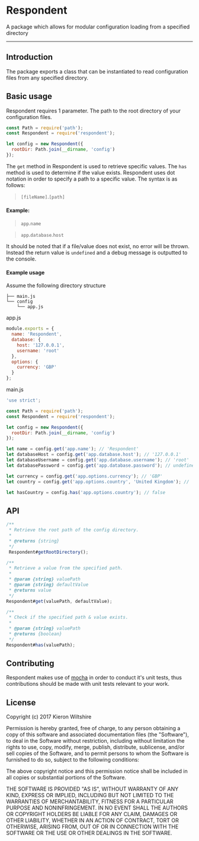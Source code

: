 # Respondent

A package which allows for modular configuration loading from a specified directory

---

## Introduction

The package exports a class that can be instantiated to read configuration files from any specified directory.

## Basic usage

Respondent requires 1 parameter. The path to the root directory of your configuration files.

```JavaScript
const Path = require('path');
const Respondent = require('respondent');

let config = new Respondent({
  rootDir: Path.join(__dirname, 'config')
});
```

The `get` method in Respondent is used to retrieve specific values. The `has` method is used to determine if the value exists. Respondent uses dot notation in order to specify a path to a specific value. The syntax is as follows:

> `[fileName]`.`[path]`

#### Example:

> `app`.`name`

> `app`.`database`.`host`

It should be noted that if a file/value does not exist, no error will be thrown. Instead the return value is `undefined` and a debug message is outputted to the console.

#### Example usage

Assume the following directory structure
```
├── main.js
└── config
    └── app.js
```

app.js
```JavaScript
module.exports = {
  name: 'Respondent',
  database: {
    host: '127.0.0.1',
    username: 'root'
  },
  options: {
    currency: 'GBP'
  }
};
```

main.js
```JavaScript
'use strict';

const Path = require('path');
const Respondent = require('respondent');

let config = new Respondent({
  rootDir: Path.join(__dirname, 'config')
});

let name = config.get('app.name'); // 'Respondent'
let databaseHost = config.get('app.database.host'); // '127.0.0.1'
let databaseUsername = config.get('app.database.username'); // 'root'
let databasePassword = config.get('app.database.password'); // undefined

let currency = config.get('app.options.currency'); // 'GBP'
let country = config.get('app.options.country', 'United Kingdom'); // 'United Kingdom'

let hasCountry = config.has('app.options.country'); // false
```

## API

```JavaScript
/**
 * Retrieve the root path of the config directory.
 *
 * @returns {string}
 */
 Respondent#getRootDirectory();

/**
 * Retrieve a value from the specified path.
 *
 * @param {string} valuePath
 * @param {string} defaultValue
 * @returns value
 */
Respondent#get(valuePath, defaultValue);

/**
 * Check if the specified path & value exists.
 *
 * @param {string} valuePath
 * @returns {boolean}
 */
Respondent#has(valuePath);
```

## Contributing

Respondent makes use of [mocha]() in order to conduct it's unit tests, thus contributions
should be made with unit tests relevant to your work.

## License

Copyright (c) 2017 Kieron Wiltshire

Permission is hereby granted, free of charge, to any person obtaining a copy
of this software and associated documentation files (the "Software"), to deal
in the Software without restriction, including without limitation the rights
to use, copy, modify, merge, publish, distribute, sublicense, and/or sell
copies of the Software, and to permit persons to whom the Software is
furnished to do so, subject to the following conditions:

The above copyright notice and this permission notice shall be included in all
copies or substantial portions of the Software.

THE SOFTWARE IS PROVIDED "AS IS", WITHOUT WARRANTY OF ANY KIND, EXPRESS OR
IMPLIED, INCLUDING BUT NOT LIMITED TO THE WARRANTIES OF MERCHANTABILITY,
FITNESS FOR A PARTICULAR PURPOSE AND NONINFRINGEMENT. IN NO EVENT SHALL THE
AUTHORS OR COPYRIGHT HOLDERS BE LIABLE FOR ANY CLAIM, DAMAGES OR OTHER
LIABILITY, WHETHER IN AN ACTION OF CONTRACT, TORT OR OTHERWISE, ARISING FROM,
OUT OF OR IN CONNECTION WITH THE SOFTWARE OR THE USE OR OTHER DEALINGS IN THE
SOFTWARE.
